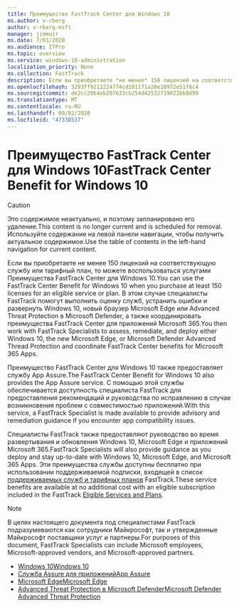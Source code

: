 ```yaml
---
title: Преимущество FastTrack Center для Windows 10
ms.author: v-rberg
author: v-rberg-msft
manager: jimmuir
ms.date: 7/01/2020
ms.audience: ITPro
ms.topic: overview
ms.service: windows-10-administration
localization_priority: None
ms.collection: FastTrack
description: Если вы приобретаете *не менее* 150 лицензий на соответствующую службу или тарифный план, то можете воспользоваться услугами Преимущество FastTrack Center для Windows 10.
ms.openlocfilehash: 3293ff9212224774cd101171a20e18972e51f8c4
ms.sourcegitcommit: de2cc20b4ab297633cb254d42532719022bb8d99
ms.translationtype: MT
ms.contentlocale: ru-RU
ms.lasthandoff: 09/02/2020
ms.locfileid: "47338537"
---
```

# <a name="fasttrack-center-benefit-for-windows-10"></a><span data-ttu-id="ec3d6-103">Преимущество FastTrack Center для Windows 10</span><span class="sxs-lookup"><span data-stu-id="ec3d6-103">FastTrack Center Benefit for Windows 10</span></span>

> [!CAUTION]
> <span data-ttu-id="ec3d6-104">Это содержимое неактуально, и поэтому запланировано его удаление.</span><span class="sxs-lookup"><span data-stu-id="ec3d6-104">This content is no longer current and is scheduled for removal.</span></span> <span data-ttu-id="ec3d6-105">Используйте содержание на левой панели навигации, чтобы получить актуальное содержимое.</span><span class="sxs-lookup"><span data-stu-id="ec3d6-105">Use the table of contents in the left-hand navigation for current content.</span></span>

<span data-ttu-id="ec3d6-106">Если вы приобретаете не менее 150 лицензий на соответствующую службу или тарифный план, то можете воспользоваться услугами Преимущества FastTrack Center для Windows 10.</span><span class="sxs-lookup"><span data-stu-id="ec3d6-106">You can use the FastTrack Center Benefit for Windows 10 when you purchase at least 150 licenses for an eligible service or plan.</span></span> <span data-ttu-id="ec3d6-107">В этом случае специалисты FastTrack помогут выполнить оценку служб, устранить ошибки и развернуть Windows 10, новый браузер Microsoft Edge или Advanced Threat Protection в Microsoft Defender, а также координировать преимущества FastTrack Center для приложений Microsoft 365.</span><span class="sxs-lookup"><span data-stu-id="ec3d6-107">You then work with FastTrack Specialists to assess, remediate, and deploy either Windows 10, the new Microsoft Edge, or Microsoft Defender Advanced Thread Protection and coordinate FastTrack Center benefits for Microsoft 365 Apps.</span></span> 

<span data-ttu-id="ec3d6-108">Преимущество FastTrack Center для Windows 10 также предоставляет службу App Assure.</span><span class="sxs-lookup"><span data-stu-id="ec3d6-108">The FastTrack Center Benefit for Windows 10 also provides the App Assure service.</span></span> <span data-ttu-id="ec3d6-109">С помощью этой службы обеспечивается доступность специалиста FastTrack для предоставления рекомендаций и руководства по исправлению в случае возникновения проблем с совместимостью приложений.</span><span class="sxs-lookup"><span data-stu-id="ec3d6-109">With this service, a FastTrack Specialist is made available to provide advisory and remediation guidance if you encounter app compatibility issues.</span></span> 

<span data-ttu-id="ec3d6-110">Специалисты FastTrack также предоставляют руководство во время развертывания и обновления Windows 10, Microsoft Edge и приложений Microsoft 365.</span><span class="sxs-lookup"><span data-stu-id="ec3d6-110">FastTrack Specialists will also provide guidance as you deploy and stay up-to-date with Windows 10, Microsoft Edge, and Microsoft 365 Apps.</span></span> <span data-ttu-id="ec3d6-111">Эти преимущества службы доступны бесплатно при использовании поддерживаемой подписки, входящей в список [поддерживаемых служб и тарифных планов](M365-eligible-services-and-plans.md) FastTrack.</span><span class="sxs-lookup"><span data-stu-id="ec3d6-111">These service benefits are available at no additional cost with an eligible subscription included in the FastTrack [Eligible Services and Plans](M365-eligible-services-and-plans.md).</span></span>
  
> [!NOTE]
> <span data-ttu-id="ec3d6-112">В целях настоящего документа под специалистами FastTrack подразумеваются как сотрудники Майкрософт, так и утвержденные Майкрософт поставщики услуг и партнеры.</span><span class="sxs-lookup"><span data-stu-id="ec3d6-112">For purposes of this document, FastTrack Specialists can include Microsoft employees, Microsoft-approved vendors, and Microsoft-approved partners.</span></span> 
    
- [<span data-ttu-id="ec3d6-113">Windows 10</span><span class="sxs-lookup"><span data-stu-id="ec3d6-113">Windows 10</span></span>](Win-10-windows-10.md)
- [<span data-ttu-id="ec3d6-114">Служба Assure для приложений</span><span class="sxs-lookup"><span data-stu-id="ec3d6-114">App Assure</span></span>](Win-10-app-assure.md)
- [<span data-ttu-id="ec3d6-115">Microsoft Edge</span><span class="sxs-lookup"><span data-stu-id="ec3d6-115">Microsoft Edge</span></span>](Win-10-microsoft-edge.md)
- [<span data-ttu-id="ec3d6-116">Advanced Threat Protection в Microsoft Defender</span><span class="sxs-lookup"><span data-stu-id="ec3d6-116">Microsoft Defender Advanced Threat Protection</span></span>](Win-10-microsoft-defender-atp.md)

